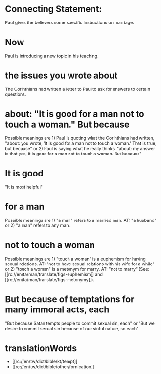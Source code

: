 # Connecting Statement:

Paul gives the believers some specific instructions on marriage.

# Now

Paul is introducing a new topic in his teaching.

# the issues you wrote about

The Corinthians had written a letter to Paul to ask for answers to certain questions.

# about: "It is good for a man not to touch a woman." But because

Possible meanings are 1) Paul is quoting what the Corinthians had written, "about: you wrote, 'It is good for a man not to touch a woman.' That is true, but because" or 2) Paul is saying what he really thinks, "about: my answer is that yes, it is good for a man not to touch a woman. But because"

# It is good

"It is most helpful"

# for a man

Possible meanings are 1) "a man" refers to a married man. AT: "a husband" or 2) "a man" refers to any man.

# not to touch a woman

Possible meanings are 1) "touch a woman" is a euphemism for having sexual relations. AT: "not to have sexual relations with his wife for a while" or 2) "touch a woman" is a metonym for marry. AT: "not to marry" (See: [[rc://en/ta/man/translate/figs-euphemism]] and [[rc://en/ta/man/translate/figs-metonymy]]).

# But because of temptations for many immoral acts, each

"But because Satan tempts people to commit sexual sin, each" or "But we desire to commit sexual sin because of our sinful nature, so each"

# translationWords

* [[rc://en/tw/dict/bible/kt/tempt]]
* [[rc://en/tw/dict/bible/other/fornication]]